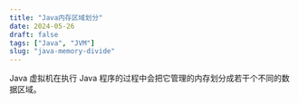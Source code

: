 ```yaml
---
title: "Java内存区域划分"
date: 2024-05-26
draft: false
tags: ["Java", "JVM"]
slug: "java-memory-divide"
---
```


Java 虚拟机在执行 Java 程序的过程中会把它管理的内存划分成若干个不同的数据区域。



